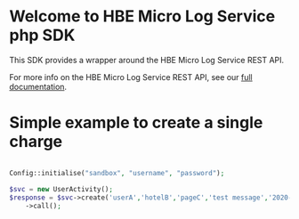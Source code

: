 # Welcome to HBE Micro Log Service php SDK

This SDK provides a wrapper around the HBE Micro Log Service REST API.

For more info on the HBE Micro Log Service REST API, see our [full documentation](http://micro-log.hotellinksolutions.com/api/documentation).

# Simple example to create a single charge


``` php

Config::initialise("sandbox", "username", "password");

$svc = new UserActivity();
$response = $svc->create('userA','hotelB','pageC','test message','2020-06-01')
    ->call();

```
